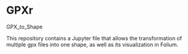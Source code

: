 # GPXr
 
GPX_to_Shape

This repository contains a Jupyter file that allows the transformation of multiple gpx files into one shape, as well as its visualization in Folium.
